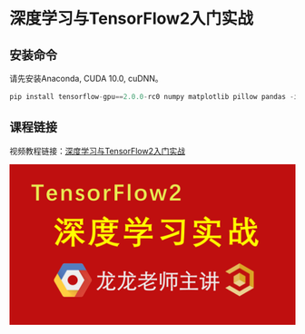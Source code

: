# 深度学习与TensorFlow2入门实战

## 安装命令

请先安装Anaconda, CUDA 10.0, cuDNN。

```python
pip install tensorflow-gpu==2.0.0-rc0 numpy matplotlib pillow pandas -i https://pypi.tuna.tsinghua.edu.cn/simple
```

## 课程链接

视频教程链接：[深度学习与TensorFlow2入门实战](https://study.163.com/course/courseMain.htm?share=2&shareId=480000001847407&courseId=1209092816&_trace_c_p_k2_=10515f5942ba46b5a4ec1c30a46b0269)

![](0-课程介绍/深度学习与TF.png)
